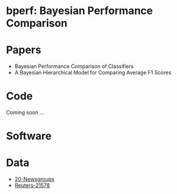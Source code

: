 # **bperf**: Bayesian Performance Comparison

# Papers

- Bayesian Performance Comparison of Classifiers
- A Bayesian Hierarchical Model for Comparing Average F1 Scores

# Code

Coming soon ...

# Software

# Data

- [20-Newsgroups](http://scikit-learn.org/stable/datasets/twenty_newsgroups.html)
- [Reuters-21578](http://www.cs.cmu.edu/~hustlf/r21578_vec_download.html)

